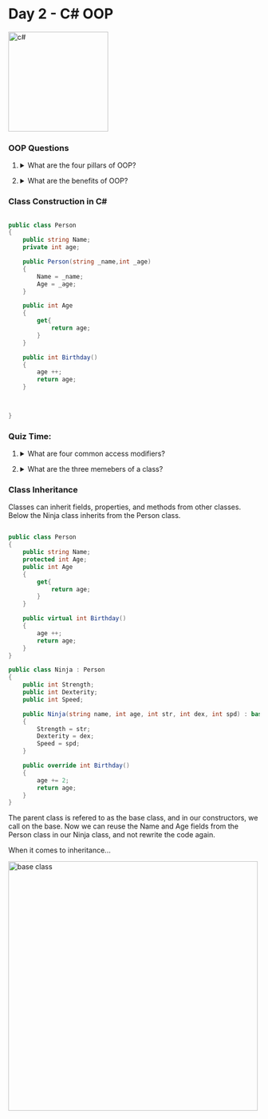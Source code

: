 # Day 2 - C# OOP

<img src="https://upload.wikimedia.org/wikipedia/commons/thumb/7/7a/C_Sharp_logo.svg/800px-C_Sharp_logo.svg.png" alt="c#" width="200px" />

### OOP Questions

1. <details>
    <summary>What are the four pillars of OOP?</summary>
    <ul>
        <li>Encapsulation</li>
        <li>Abstraction</li>
        <li>Polymorphism</li>
        <li>Inheritance</li>
    </ul>
</details>

2. <details>
    <summary>What are the benefits of OOP?</summary>
    <ul>
        <li>Resuability</li>
        <li>Simplicity</li>
        <li>Easily Maintainable</li>
        <li>Security for Class Variables</li>
    </ul>
</details>

### Class Construction in C#

```cs

public class Person
{
    public string Name;
    private int age;

    public Person(string _name,int _age)
    {
        Name = _name;
        Age = _age;
    }

    public int Age
    {
        get{
            return age;
        }
    }

    public int Birthday()
    {
        age ++;
        return age;
    }


    
}

```

### Quiz Time: 

1. <details>
    <summary>What are four common access modifiers?</summary>
    <ul>
        <li>public</li>
        <li>private</li>
        <li>protected</li>
        <li>internal</li>
    </ul>
</details>

2. <details>
    <summary>What are the three memebers of a class?</summary>
    <ul>
        <li>Fields</li>
        <li>Properties</li>
        <li>Methods</li>
    </ul>
</details>

### Class Inheritance

Classes can inherit fields, properties, and methods from other classes.
Below the Ninja class inherits from the Person class.

```cs

public class Person
{
    public string Name;
    protected int Age;
    public int Age
    {
        get{
            return age;
        }
    }

    public virtual int Birthday()
    {
        age ++;
        return age;
    }
}

public class Ninja : Person
{
    public int Strength;
    public int Dexterity;
    public int Speed;

    public Ninja(string name, int age, int str, int dex, int spd) : base(name,age)
    {
        Strength = str;
        Dexterity = dex;
        Speed = spd;
    }

    public override int Birthday()
    {
        age += 2;
        return age;
    }
}

```

The parent class is refered to as the base class, and in our constructors, we call on the base.  Now we can reuse the Name and Age fields from the Person class in our Ninja class, and not rewrite the code again.

When it comes to inheritance...

<img src="https://i.imgflip.com/3v4xco.jpg" alt="base class" height="500px" />

